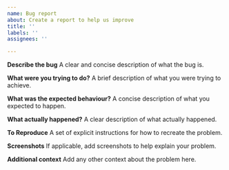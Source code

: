 ```yaml
---
name: Bug report
about: Create a report to help us improve
title: ''
labels: ''
assignees: ''

---
```


**Describe the bug**
A clear and concise description of what the bug is.

**What were you trying to do?**
A brief description of what you were trying to achieve.

**What was the expected behaviour?**
A concise description of what you expected to happen.

**What actually happened?**
A clear description of what actually happened.

**To Reproduce**
A set of explicit instructions for how to recreate the problem.

**Screenshots**
If applicable, add screenshots to help explain your problem.

**Additional context**
Add any other context about the problem here.
